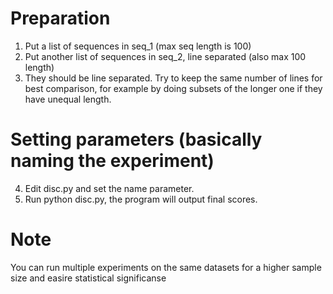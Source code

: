 # Preparation
1. Put a list of sequences in seq_1 (max seq length is 100)
2. Put another list of sequences in seq_2, line separated (also max 100 length)
3. They should be line separated. Try to keep the same number of lines for best comparison, for example by doing subsets of the longer one if they have unequal length. 

# Setting parameters (basically naming the experiment)
4. Edit disc.py and set the name parameter. 
5. Run python disc.py, the program will output final scores.

# Note
You can run multiple experiments on the same datasets for a higher sample size and easire statistical significanse